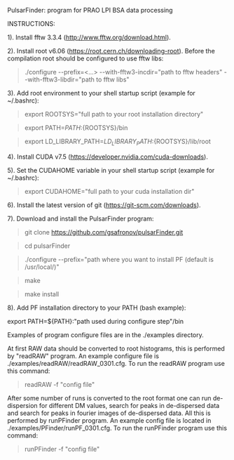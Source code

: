 PulsarFinder: program for PRAO LPI BSA data processing

INSTRUCTIONS:

1). Install fftw 3.3.4 (http://www.fftw.org/download.html).

2). Install root v6.06 (https://root.cern.ch/downloading-root).
Before the compilation root should be configured to use fftw libs:

>./configure --prefix=<...> --with-fftw3-incdir="path to fftw headers" --with-fftw3-libdir="path to fftw libs"

3). Add root environment to your shell startup script (example for ~/.bashrc):

>export ROOTSYS="full path to your root installation directory"

>export PATH=${PATH}:${ROOTSYS}/bin

>export LD_LIBRARY_PATH=${LD_LIBRARY_PATH}:${ROOTSYS}/lib/root

4). Install CUDA v7.5 (https://developer.nvidia.com/cuda-downloads).

5). Set the CUDAHOME variable in your shell startup script (example for ~/.bashrc):

>export CUDAHOME="full path to your cuda installation dir"

6). Install the latest version of git (https://git-scm.com/downloads).

7). Download and install the PulsarFinder program:

>git clone https://github.com/gsafronov/pulsarFinder.git

>cd pulsarFinder

>./configure --prefix="path where you want to install PF (default is /usr/local/)"

>make

>make install

8). Add PF installation directory to your PATH (bash example):

export PATH=${PATH}:"path used during configure step"/bin



Examples of program configure files are in the ./examples directory.

At first RAW data should be converted to root histograms, this is performed by "readRAW" program. An example configure file is ./examples/readRAW/readRAW_0301.cfg. To run the readRAW program use this command:

>readRAW -f "config file"


After some number of runs is converted to the root format one can run de-dispersion for different DM values, search for peaks in de-dispersed data and search for peaks in fourier images of de-dispersed data. All this is performed by runPFinder program. An example config file is located in ./examples/PFinder/runPF_0301.cfg. To run the runPFinder program use this command:

>runPFinder -f "config file"